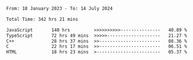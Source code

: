 <!-- ![GitHub metrics](https://metrics.lecoq.io/i-ice-bear) -->  

<!--START_SECTION:waka-->

```txt
From: 18 January 2023 - To: 14 July 2024

Total Time: 342 hrs 21 mins

JavaScript       140 hrs         >>>>>>>>>>---------------   40.89 %
TypeScript       72 hrs 49 mins  >>>>>--------------------   21.27 %
C++              28 hrs 37 mins  >>-----------------------   08.36 %
C                22 hrs 17 mins  >>-----------------------   06.51 %
HTML             18 hrs 23 mins  >------------------------   05.37 %
```

<!--END_SECTION:waka-->
###

